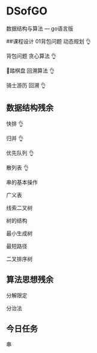 # DSofGO
数据结构与算法 — go语言版

##课程设计
01背包问题  动态规划    👌
    
背包问题    贪心算法    👌    

🐎踏棋盘    回溯算法    👌

骑士游历    回溯       👌

## 数据结构残余
快排                   👌

归并                  👌

优先队列               👌

散列表                👌

串的基本操作

广义表

线索二叉树

树的结构

最小生成树

最短路径

二叉排序树


## 算法思想残余
分解限定

分治法

## 今日任务
串